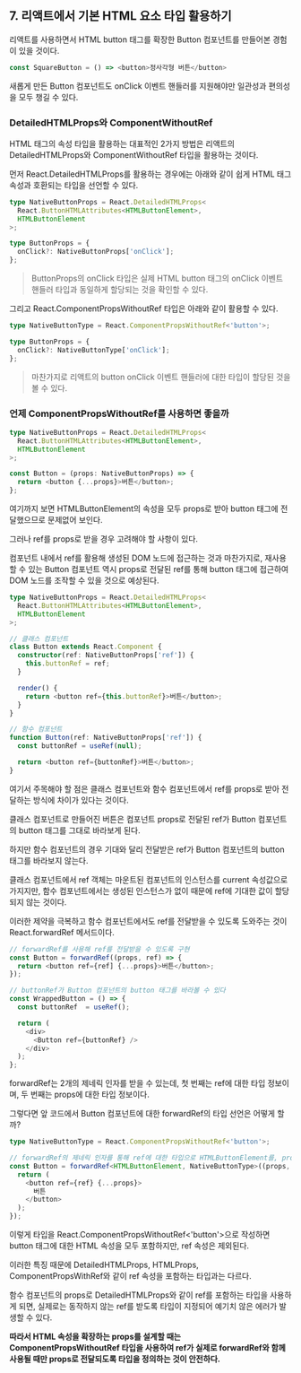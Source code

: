 ## 7. 리액트에서 기본 HTML 요소 타입 활용하기

리액트를 사용하면서 HTML button 태그를 확장한 Button 컴포넌트를 만들어본 경험이 있을 것이다.

```typescript
const SquareButton = () => <button>정사각형 버튼</button>
```

새롭게 만든 Button 컴포넌트도 onClick 이벤트 핸들러를 지원해야만 일관성과 편의성을 모두 챙길 수 있다.

### DetailedHTMLProps와 ComponentWithoutRef

HTML 태그의 속성 타입을 활용하는 대표적인 2가지 방법은 리액트의 DetailedHTMLProps와 ComponentWithoutRef 타입을 활용하는 것이다.

먼저 React.DetailedHTMLProps를 활용하는 경우에는 아래와 같이 쉽게 HTML 태그 속성과 호환되는 타입을 선언할 수 있다.

```typescript
type NativeButtonProps = React.DetailedHTMLProps<
  React.ButtonHTMLAttributes<HTMLButtonElement>,
  HTMLButtonElement
>;

type ButtonProps = {
  onClick?: NativeButtonProps['onClick'];
};
```

> ButtonProps의 onClick 타입은 실제 HTML button 태그의 onClick 이벤트 핸들러 타입과 동일하게 할당되는 것을 확인할 수 있다.

그리고 React.ComponentPropsWithoutRef 타입은 아래와 같이 활용할 수 있다.

```typescript
type NativeButtonType = React.ComponentPropsWithoutRef<'button'>;

type ButtonProps = {
  onClick?: NativeButtonType['onClick'];
};
```

> 마찬가지로 리액트의 button onClick 이벤트 핸들러에 대한 타입이 할당된 것을 볼 수 있다.

### 언제 ComponentPropsWithoutRef를 사용하면 좋을까

```typescript
type NativeButtonProps = React.DetailedHTMLProps<
  React.ButtonHTMLAttributes<HTMLButtonElement>,
  HTMLButtonElement
>;

const Button = (props: NativeButtonProps) => {
  return <button {...props}>버튼</button>;
};
```

여기까지 보면 HTMLButtonElement의 속성을 모두 props로 받아 button 태그에 전달했으므로 문제없어 보인다.

그러나 ref를 props로 받을 경우 고려해야 할 사항이 있다.

컴포넌트 내에서 ref를 활용해 생성된 DOM 노드에 접근하는 것과 마찬가지로, 재사용할 수 있는 Button 컴포넌트 역시 props로 전달된 ref를 통해 button 태그에 접근하여 DOM 노드를 조작할 수 있을 것으로 예상된다.

```typescript
type NativeButtonProps = React.DetailedHTMLProps<
  React.ButtonHTMLAttributes<HTMLButtonElement>,
  HTMLButtonElement
>;

// 클래스 컴포넌트
class Button extends React.Component {
  constructor(ref: NativeButtonProps['ref']) {
    this.buttonRef = ref;
  }

  render() {
    return <button ref={this.buttonRef}>버튼</button>;
  }
}

// 함수 컴포넌트
function Button(ref: NativeButtonProps['ref']) {
  const buttonRef = useRef(null);

  return <button ref={buttonRef}>버튼</button>;
}
```

여기서 주목해야 할 점은 클래스 컴포넌트와 함수 컴포넌트에서 ref를 props로 받아 전달하는 방식에 차이가 있다는 것이다.

클래스 컴포넌트로 만들어진 버튼은 컴포넌트 props로 전달된 ref가 Button 컴포넌트의 button 태그를 그대로 바라보게 된다.

하지만 함수 컴포넌트의 경우 기대와 달리 전달받은 ref가 Button 컴포넌트의 button 태그를 바라보지 않는다.

클래스 컴포넌트에서 ref 객체는 마운트된 컴포넌트의 인스턴스를 current 속성값으로 가지지만, 함수 컴포넌트에서는 생성된 인스턴스가 없이 때문에 ref에 기대한 값이 할당되지 않는 것이다.

이러한 제약을 극복하고 함수 컴포넌트에서도 ref를 전달받을 수 있도록 도와주는 것이 React.forwardRef 메서드이다.

```typescript
// forwardRef를 사용해 ref를 전달받을 수 있도록 구현
const Button = forwardRef((props, ref) => {
  return <button ref={ref] {...props}>버튼</button>;
});

// buttonRef가 Button 컴포넌트의 button 태그를 바라볼 수 있다
const WrappedButton = () => {
  const buttonRef  = useRef();

  return (
    <div>
      <Button ref={buttonRef} />
    </div>
  );
};
```

forwardRef는 2개의 제네릭 인자를 받을 수 있는데, 첫 번째는 ref에 대한 타입 정보이며, 두 번째는 props에 대한 타입 정보이다.

그렇다면 앞 코드에서 Button 컴포넌트에 대한 forwardRef의 타입 선언은 어떻게 할까?

```typescript
type NativeButtonType = React.ComponentPropsWithoutRef<'button'>;

// forwardRef의 제네릭 인자를 통해 ref에 대한 타입으로 HTMLButtonElement를, props에 대한 타입으로 NativeButtonType를 정의했다
const Button = forwardRef<HTMLButtonElement, NativeButtonType>((props, ref) => {
  return (
    <button ref={ref} {...props}>
      버튼
    </button>
  );
});
```

이렇게 타입을 React.ComponentPropsWithoutRef<'button'>으로 작성하면 button 태그에 대한 HTML 속성을 모두 포함하지만, ref 속성은 제외된다.

이러한 특징 때문에 DetailedHTMLProps, HTMLProps, ComponentPropsWithRef와 같이 ref 속성을 포함하는 타입과는 다르다.

함수 컴포넌트의 props로 DetailedHTMLProps와 같이 ref를 포함하는 타입을 사용하게 되면, 실제로는 동작하지 않는 ref를 받도록 타입이 지정되어 예기치 않은 에러가 발생할 수 있다.

**따라서 HTML 속성을 확장하는 props를 설계할 때는 ComponentPropsWithoutRef 타입을 사용하여 ref가 실제로 forwardRef와 함께 사용될 때만 props로 전달되도록 타입을 정의하는 것이 안전하다.**
